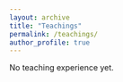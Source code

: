 ```yaml
---
layout: archive
title: "Teachings"
permalink: /teachings/
author_profile: true
---
```


No teaching experience yet.
